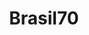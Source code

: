 ---
layout: page
title: Brasil70
description: "Brasil - World Cup 1970"
img: "assets/img/brasil70.png"
importance: 1
category:
---